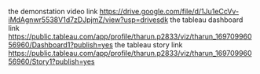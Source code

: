 the demonstation video link https://drive.google.com/file/d/1Ju1eCcVv-iMdAgnwr5538V1d7zDJpjmZ/view?usp=drivesdk
the tableau dashboard link https://public.tableau.com/app/profile/tharun.p2833/viz/tharun_16970996056960/Dashboard1?publish=yes
the tableau story link https://public.tableau.com/app/profile/tharun.p2833/viz/tharun_16970996056960/Story1?publish=yes
